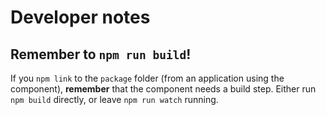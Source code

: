 # Developer notes


## Remember to `npm run build`!

If you `npm link` to the `package` folder (from an application using the component), **remember** that the component needs a build step. Either run `npm build` directly, or leave `npm run watch` running.
